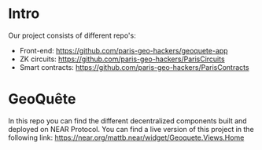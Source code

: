 # Intro

Our project consists of different repo's:
- Front-end: https://github.com/paris-geo-hackers/geoquete-app
- ZK circuits: https://github.com/paris-geo-hackers/ParisCircuits
- Smart contracts: https://github.com/paris-geo-hackers/ParisContracts

# GeoQuête

In this repo you can find the different decentralized components built and deployed on NEAR Protocol. You can find a live version of this project in the following link:
https://near.org/mattb.near/widget/Geoquete.Views.Home
